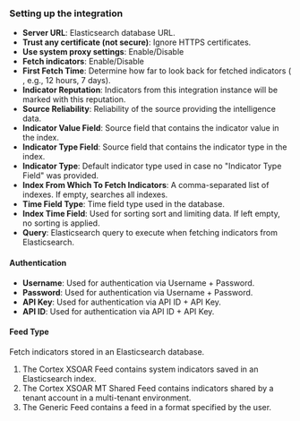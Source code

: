 ### Setting up the integration
* __Server URL__: Elasticsearch database URL. 
* __Trust any certificate (not secure)__: Ignore HTTPS certificates.
* __Use system proxy settings__: Enable/Disable
* __Fetch indicators__: Enable/Disable
* __First Fetch Time__: Determine how far to look back for fetched indicators (<number> <time unit>, e.g., 12 hours, 7 days).
* __Indicator Reputation__: Indicators from this integration instance will be marked with this reputation.
* __Source Reliability__: Reliability of the source providing the intelligence data.
* __Indicator Value Field__: Source field that contains the indicator value in the index.
* __Indicator Type Field__: Source field that contains the indicator type in the index.
* __Indicator Type__: Default indicator type used in case no "Indicator Type Field" was provided.
* __Index From Which To Fetch Indicators__: A comma-separated list of indexes. If empty, searches all indexes.
* __Time Field Type__: Time field type used in the database.
* __Index Time Field__: Used for sorting sort and limiting data. If left empty, no sorting is applied.
* __Query__: Elasticsearch query to execute when fetching indicators from Elasticsearch.

#### Authentication
* __Username__: Used for authentication via Username + Password.
* __Password__: Used for authentication via Username + Password.
* __API Key__: Used for authentication via API ID + API Key.
* __API ID__: Used for authentication via API ID + API Key.


#### Feed Type
Fetch indicators stored in an Elasticsearch database. 
1. The Cortex XSOAR Feed contains system indicators saved in an Elasticsearch index. 
2. The Cortex XSOAR MT Shared Feed contains indicators shared by a tenant account in a multi-tenant environment. 
3. The Generic Feed contains a feed in a format specified by the user.
